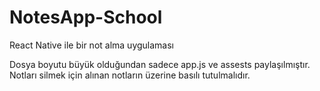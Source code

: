 # NotesApp-School
React Native ile bir not alma uygulaması

Dosya boyutu büyük olduğundan sadece app.js ve assests paylaşılmıştır.
Notları silmek için alınan notların üzerine basılı tutulmalıdır.


